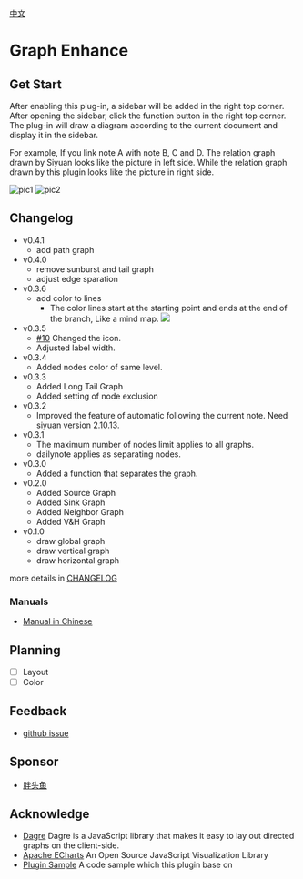 [中文](https://github.com/shenjinglei/siyuan-plugin-graph-enhance/blob/main/README_zh_CN.md)

# Graph Enhance

## Get Start

After enabling this plug-in, a sidebar will be added in the right top corner. After opening the sidebar, click the function button in the right top corner. The plug-in will draw a diagram according to the current document and display it in the sidebar.

For example, If you link note A with note B, C and D. The relation graph drawn by Siyuan looks like the picture in left side. While the relation graph drawn by this plugin looks like the picture in right side.

![pic1](https://z1.ax1x.com/2023/10/20/piFpacQ.png) ![pic2](https://z1.ax1x.com/2023/10/20/piFpN9S.png)

## Changelog

- v0.4.1
  - add path graph
- v0.4.0
  - remove sunburst and tail graph
  - adjust edge sparation
- v0.3.6
  - add color to lines
    - The color lines start at the starting point and ends at the end of the branch, Like a mind map.
      ![](https://z1.ax1x.com/2023/12/07/pig5hc9.png)
- v0.3.5
  - [#10](https://github.com/shenjinglei/siyuan-plugin-graph-enhance/issues/10) Changed the icon.
  - Adjusted label width.
- v0.3.4
  - Added nodes color of same level.
- v0.3.3
  - Added Long Tail Graph
  - Added setting of node exclusion
- v0.3.2
  - Improved the feature of automatic following the current note. Need siyuan version 2.10.13.
- v0.3.1
  - The maximum number of nodes limit applies to all graphs.
  - dailynote applies as separating nodes.
- v0.3.0
  - Added a function that separates the graph.
- v0.2.0
  - Added Source Graph
  - Added Sink Graph
  - Added Neighbor Graph
  - Added V&H Graph
- v0.1.0
  - draw global graph
  - draw vertical graph
  - draw horizontal graph

more details in [CHANGELOG](./CHANGELOG.md)

### Manuals

- [Manual in Chinese](https://ld246.com/article/1696579047798)

## Planning

- [ ] Layout
- [ ] Color

## Feedback

- [github issue](https://github.com/shenjinglei/siyuan-plugin-graph-enhance/issues)

## Sponsor

- [胖头鱼](https://afdian.net/a/shenjinglei)

## Acknowledge

- [Dagre](https://github.com/dagrejs/dagre) Dagre is a JavaScript library that makes it easy to lay out directed graphs on the client-side.
- [Apache ECharts](https://echarts.apache.org/en/index.html) An Open Source JavaScript Visualization Library
- [Plugin Sample](https://github.com/siyuan-note/plugin-sample) A code sample which this plugin base on
